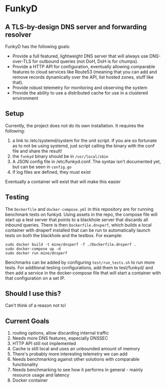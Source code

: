 # FunkyD

## A TLS-by-design DNS server and forwarding resolver

FunkyD has the following goals:
 * Provide a full featured, lightweight DNS server that will always use DNS-over-TLS for outbound queries (not DoH, DoH is for chumps).
 * Provide a HTTP API for configuration, eventually allowing comparable features to cloud services like Route53 (meaning that you can add and remove records dynamically over the API, list hosted zones, stuff like that).  
 * Provide robust telemetry for monitoring and observing the system
 * Provide the ability to use a distributed cache for use in a clustered environment

## Setup
Currently, the project does not do its own installation.  It requires the following:
1. a link to /etc/systemd/system for the unit script.  If you are so fortunate as to not be using systemd, just script calling the binary with the conf file and share the result!
1. the `funkyd` binary should be in `/usr/local/sbin`
1. A JSON config file in /etc/funkyd.conf.  The syntax isn't documented yet, but can be seen in `config.go`
1. If log files are defined, they must exist

Eventually a container will exist that will make this easier

## Testing
The `Dockerfile` and `docker-compose.yml` in this repository are for running benchmark tests on funkyd.  Using assets in the repo, the compose file will start up a test server that points to a blackhole server that discards all inbound queries. There is then `Dockerfile.dnsperf`, which builds a local container with dnsperf installed that can be run to automatically launch tests on both the blackhole and the testbox.
For example:
```
sudo docker build -t mine/dnsperf -f ./Dockerfile.dnsperf .
sudo docker-compose up -d
sudo docker run mine/dnsperf
```
Benchmarks can be added by configuring `test/run_tests.sh` to run more tests.  For additional testing configurations, add them to test/funkyd/ and then add a service in the docker-compose file that will start a container with that configuration on a set IP.

## Should I use this?
Can't think of a reason not to!

## Current Goals
1. routing options, allow discarding internal traffic
1. Needs more DNS features, especially DNSSEC
1. HTTP API still not implemented
1. Cache is still local and uses an unbounded amount of memory
1. There's probably more interesting telemetry we can add
1. Needs benchmarking against other solutions with comparable functionality
1. Needs benchmarking to see how it performs in general - mainly resource usage and latency
1. Docker container
